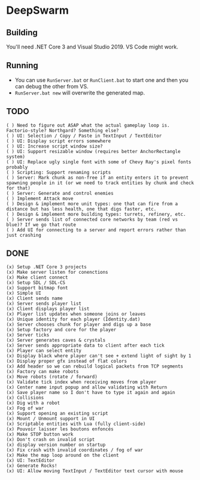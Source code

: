 # DeepSwarm

## Building

You'll need .NET Core 3 and Visual Studio 2019. VS Code might work.

## Running

 * You can use `RunServer.bat` or `RunClient.bat` to start one and then you can debug the other from VS.
 * `RunServer.bat new` will overwrite the generated map.

## TODO

    ( ) Need to figure out ASAP what the actual gameplay loop is. Factorio-style? Northgard? Something else?
    ( ) UI: Selection / Copy / Paste in TextInput / TextEditor
    ( ) UI: Display script errors somewhere
    ( ) UI: Increase script window size?
    ( ) UI: Support resizable window (requires better AnchorRectangle system)
    ( ) UI: Replace ugly single font with some of Chevy Ray's pixel fonts probably
    ( ) Scripting: Support renaming scripts
    ( ) Server: Mark chunk as non-free if an entity enters it to prevent spawning people in it (or we need to track entities by chunk and check for that)
    ( ) Server: Generate and control enemies
    ( ) Implement Attack move
    ( ) Design & implement more unit types: one that can fire from a distance but has less health, one that digs faster, etc.
    ( ) Design & implement more building types: turrets, refinery, etc.
    ( ) Server sends list of connected core networks by team (red vs blue)? If we go that route
    ( ) Add UI for connecting to a server and report errors rather than just crashing

## DONE

    (x) Setup .NET Core 3 projects
    (x) Make server listen for conenctions
    (x) Make client connect
    (x) Setup SDL / SDL-CS 
    (x) Support bitmap font
    (x) Simple UI
    (x) Client sends name
    (x) Server sends player list
    (x) Client displays player list
    (x) Player list updates when someone joins or leaves
    (x) Unique identity for each player (Identity.dat)
    (x) Server chooses chunk for player and digs up a base
    (x) Setup factory and core for the player
    (x) Server ticks
    (x) Server generates caves & crystals
    (x) Server sends appropriate data to client after each tick
    (x) Player can select entity
    (x) Display black where player can't see + extend light of sight by 1
    (x) Display proper gfx instead of flat colors
    (x) Add header so we can rebuild logical packets from TCP segments
    (x) Factory can make robots
    (x) Move robots (rotate / forward)
    (x) Validate tick index when receiving moves from player
    (x) Center name input popup and allow validating with Return
    (x) Save player name so I don't have to type it again and again
    (x) Collisions
    (x) Dig with a robot
    (x) Fog of war
    (x) Support opening an existing script
    (x) Mount / Unmount support in UI
    (x) Scriptable entities with Lua (fully client-side)
    (x) Pouvoir laisser les boutons enfoncés
    (x) Make STOP button work
    (x) Don't crash on invalid script
    (x) display version number on startup
    (x) Fix crash with invalid coordinates / fog of war
    (x) Make the map loop around on the client
    (x) UI: TextEditor
    (x) Generate Rocks!
    (x) UI: Allow moving TextInput / TextEditor text cursor with mouse

